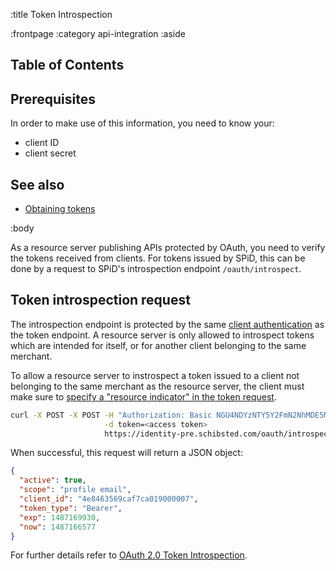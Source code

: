 :title Token Introspection

:frontpage
:category api-integration
:aside
## Table of Contents

<spid-toc></spid-toc>

## Prerequisites

In order to make use of this information, you need to know your:

- client ID
- client secret


## See also

- [Obtaining tokens](/authentication/#obtaining-a-server-token)

:body

As a resource server publishing APIs protected by OAuth, you need to verify the tokens
received from clients. For tokens issued by SPiD, this can be done by a request to SPiD's introspection endpoint
`/oauth/introspect`.

## Token introspection request

The introspection endpoint is protected by the same [client authentication](/authentication/#client-authentication) as
the token endpoint. A resource server is only allowed to introspect tokens which are intended for itself, or for another
client belonging to the same merchant.

To allow a resource server to instrospect a token issued to a client not belonging to the same merchant as the resource
server, the client must make sure to
[specify a "resource indicator" in the token request](/authentication/).

```sh
curl -X POST -X POST -H "Authorization: Basic NGU4NDYzNTY5Y2FmN2NhMDE5MDAwMDA3OmZvb2Jhcg"\
                     -d token=<access token>
                     https://identity-pre.schibsted.com/oauth/introspect
```

When successful, this request will return a JSON object:

```json
{
  "active": true,
  "scope": "profile email",
  "client_id": "4e8463569caf7ca019000007",
  "token_type": "Bearer",
  "exp": 1487169930,
  "now": 1487166577
}
```

For further details refer to
[OAuth 2.0 Token Introspection](https://tools.ietf.org/html/rfc7662).
